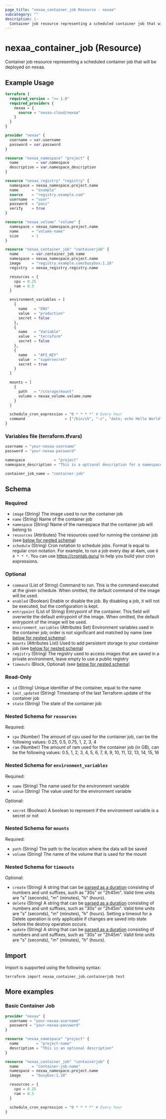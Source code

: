 ```yaml
---
page_title: "nexaa_container_job Resource - nexaa"
subcategory: ""
description: |-
  Container job resource representing a scheduled container job that will be deployed on nexaa.
---
```


# nexaa_container_job (Resource)

Container job resource representing a scheduled container job that will be deployed on nexaa.

## Example Usage

```terraform
terraform {
  required_version = ">= 1.0"
  required_providers {
    nexaa = {
      source = "nexaa-cloud/nexaa"
    }
  }
}

provider "nexaa" {
  username = var.username
  password = var.password
}

resource "nexaa_namespace" "project" {
  name        = var.namespace
  description = var.namespace_description
}

resource "nexaa_registry" "registry" {
  namespace = nexaa_namespace.project.name
  name      = "example"
  source    = "registry.example.com"
  username  = "user"
  password  = "pass"
  verify    = true
}

resource "nexaa_volume" "volume" {
  namespace = nexaa_namespace.project.name
  name      = "volume-name"
  size      = 1
}

resource "nexaa_container_job" "containerjob" {
  name      = var.container_job_name
  namespace = nexaa_namespace.project.name
  image     = "registry.example.com/busybox:1.28"
  registry  = nexaa_registry.registry.name

  resources = {
    cpu = 0.25
    ram = 0.5
  }

  environment_variables = [
    {
      name   = "ENV"
      value  = "production"
      secret = false
    },
    {
      name   = "Variable"
      value  = "terraform"
      secret = false
    },
    {
      name   = "API_KEY"
      value  = "supersecret"
      secret = true
    }
  ]

  mounts = [
    {
      path   = "/storage/mount"
      volume = nexaa_volume.volume.name
    }
  ]

  schedule_cron_expression = "0 * * * *" # Every hour
  command                  = ["/bin/sh", "-c", "date; echo Hello World"]
}
```

### Variables file (terraform.tfvars)
```terraform
username = "your-nexaa-username"
password = "your-nexaa-password"

namespace             = "project"
namespace_description = "This is a optional description for a namespace"

container_job_name = "container-job"
```

<!-- schema generated by tfplugindocs -->
## Schema

### Required

- `image` (String) The image used to run the container job
- `name` (String) Name of the container job
- `namespace` (String) Name of the namespace that the container job will belong to
- `resources` (Attributes) The resources used for running the container job (see [below for nested schema](#nestedatt--resources))
- `schedule` (String) Cron notation to schedule jobs. Format is equal to regular cron notation. For example, to run a job every day at 4am, use `0 4 * * *`. You can use https://crontab.guru/ to help you build your cron expressions.

### Optional

- `command` (List of String) Command to run. This is the command executed at the given schedule. When omitted, the default command of the image will be used.
- `enabled` (Boolean) Enable or disable the job. By disabling a job, it will not be executed, but the configuration is kept.
- `entrypoint` (List of String) Entrypoint of the container. This field will overwrite the default entrypoint of the image. When omitted, the default entrypoint of the image will be used.
- `environment_variables` (Attributes Set) Environment variables used in the container job; order is not significant and matched by name (see [below for nested schema](#nestedatt--environment_variables))
- `mounts` (Attributes List) Used to add persistent storage to your container job (see [below for nested schema](#nestedatt--mounts))
- `registry` (String) The registry used to access images that are saved in a private environment, leave empty to use a public registry
- `timeouts` (Block, Optional) (see [below for nested schema](#nestedblock--timeouts))

### Read-Only

- `id` (String) Unique identifier of the container, equal to the name
- `last_updated` (String) Timestamp of the last Terraform update of the container job
- `state` (String) The state of the container job

<a id="nestedatt--resources"></a>
### Nested Schema for `resources`

Required:

- `cpu` (Number) The amount of cpu used for the container job, can be the following values: 0.25, 0.5, 0.75, 1, 2, 3, 4
- `ram` (Number) The amount of ram used for the container job (in GB), can be the following values: 0.5, 1, 2, 3, 4, 5, 6, 7, 8, 9, 10, 11, 12, 13, 14, 15, 16


<a id="nestedatt--environment_variables"></a>
### Nested Schema for `environment_variables`

Required:

- `name` (String) The name used for the environment variable
- `value` (String) The value used for the environment variable

Optional:

- `secret` (Boolean) A boolean to represent if the environment variable is a secret or not


<a id="nestedatt--mounts"></a>
### Nested Schema for `mounts`

Required:

- `path` (String) The path to the location where the data will be saved
- `volume` (String) The name of the volume that is used for the mount


<a id="nestedblock--timeouts"></a>
### Nested Schema for `timeouts`

Optional:

- `create` (String) A string that can be [parsed as a duration](https://pkg.go.dev/time#ParseDuration) consisting of numbers and unit suffixes, such as "30s" or "2h45m". Valid time units are "s" (seconds), "m" (minutes), "h" (hours).
- `delete` (String) A string that can be [parsed as a duration](https://pkg.go.dev/time#ParseDuration) consisting of numbers and unit suffixes, such as "30s" or "2h45m". Valid time units are "s" (seconds), "m" (minutes), "h" (hours). Setting a timeout for a Delete operation is only applicable if changes are saved into state before the destroy operation occurs.
- `update` (String) A string that can be [parsed as a duration](https://pkg.go.dev/time#ParseDuration) consisting of numbers and unit suffixes, such as "30s" or "2h45m". Valid time units are "s" (seconds), "m" (minutes), "h" (hours).

## Import

Import is supported using the following syntax:

```shell
terraform import nexaa_container_job.containerjob test
```

## More examples

### Basic Container Job

```terraform
provider "nexaa" {
  username = "your-nexaa-username"
  password = "your-nexaa-password"
}

resource "nexaa_namespace" "project" {
  name        = "project-name"
  description = "This is an optional description"
}

resource "nexaa_container_job" "containerjob" {
  name      = "container-job-name"
  namespace = nexaa_namespace.project.name
  image     = "busybox:1.28"

  resources = {
    cpu = 0.25
    ram = 0.5
  }

  schedule_cron_expression = "0 * * * *" # Every hour
}
```
